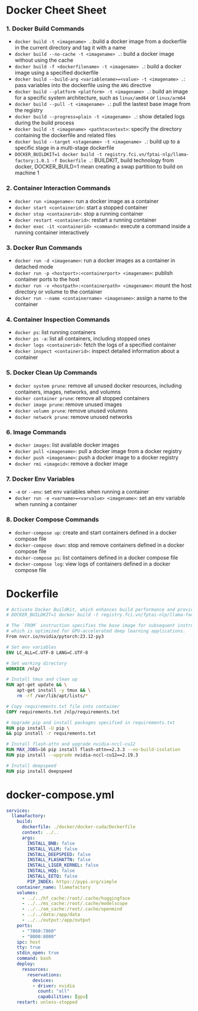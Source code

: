 # Docker Cheet Sheet
### 1. Docker Build Commands
- `docker build -t <imagename> .`:build a docker image from a dockerfile in the current directory and tag it with a name
- `docker build --no-cache -t <imagename> .`: build a docker image without using the cache
- `docker build -f <dockerfilename> -t <imagename> .`: build a docker image using a specified dockerfile
- `docker build --build-arg <variablename>=<value> -t <imagename> .`: pass variables into the dockerfile using the `ARG` directive
- `docker build --platform <platform> -t <imagename> .`: build an image for a specific system architecture, such as `linux/amd64` or `linux/arm64`
- `docker build --pull -t <imagename> .`: pull the lastest base image from the registry
- `docker build --progress=plain -t <imagename> .`: show detailed logs during the build process
- `docker build -t <imagename> <pathtocontext>`: specify the directory containing the dockerfile and related files
- `docker build --target <stagename> -t <imagename> .`: build up to a specific stage in a multi-stage dockerfile
- `DOCKER_BUILDKIT=1 docker build -t registry.fci.vn/fptai-nlp/llama-factory:1.0.1 -f Dockerfile .`: BUILDKIT, build technology from docker, DOCKER_BUILD=1 mean creating a swap partition to build on machine 1
### 2. Container Interaction Commands
- `docker run <imagename>`: run a docker image as a container
- `docker start <containerid>`: start a stopped container
- `docker stop <containerid>`: stop a running container
- `docker restart <containerid>`: restart a running container
- `docker exec -it <containerid> <command>`: execute a command inside a running container interactively
### 3. Docker Run Commands
- `docker run -d <imagename>`: run a docker images as a container in detached mode
- `docker run -p <hostport>:<containerport> <imagename>`: publish container ports to the host
- `docker run -v <hostpath>:<containerpath> <imagename>`: mount the host directory or volume to the container
- `docker run --name <containername> <imagename>`: assign a name to the container
### 4. Container Inspection Commands
- `docker ps`: list running containers
- `docker ps -a`: list all containers, including stopped ones
- `docker logs <containerid>`: fetch the logs of a specified container
- `docker inspect <containerid>`: inspect detailed information about a container
### 5. Docker Clean Up Commands
- `docker system prune`: remove all unused docker resources, including containers, images, networks, and volumns
- `docker container prune`: remove all stopped containers
- `docker image prune`: remove unused images
- `docker volumn prune`: remove unused volumns
- `docker network prune`: remove unused networks
### 6. Image Commands
- `docker images`: list available docker images
- `docker pull <imagename>`: pull a docker image from a docker registry
- `docker push <imagename>`: push a docker image to a docker registry
- `docker rmi <imageid>`: remove a docker image
### 7. Docker Env Variables
- `-e` or `--env`: set env variables when running a container
- `docker run -e <varname>=<varvalue> <imagename>`: set an env variable when running a container
### 8. Docker Compose Commands
- `docker-compose up`: create and start containers defined in a docker compose file
- `docker-compose down`: stop and remove containers defined in a docker compose file
- `docker-compose ps`: list containers defined in a docker compose file
- `docker-compose log`: view logs of containers defined in a docker compose file

# Dockerfile
```dockerfile
# Activate Docker BuildKit, which enhances build performance and provides advanced features
# DOCKER_BUILDKIT=1 docker build -t registry.fci.vn/fptai-nlp/llama-factory:1.0.1 -f Dockerfile .

# The `FROM` instruction specifies the base image for subsequent instructions. This Dockerfile uses NVIDIA's PyTorch image from the NVIDIA NGC (NVIDIA GPU Cloud) registry,
# which is optimized for GPU-accelerated deep learning applications.
From nvcr.io/nvidia/pytorch:23.12-py3

# Set env variables
ENV LC_ALL=C.UTF-8 LANG=C.UTF-8

# Set working directory
WORKDIR /nlp/

# Install tmux and clean up
RUN apt-get update && \
    apt-get install -y tmux && \
    rm -rf /var/lib/apt/lists/*

# Copy requirements.txt file into container
COPY requirements.txt /nlp/requirements.txt

# Upgrade pip and install packages specified in requirements.txt
RUN pip install -U pip \
&& pip install -r requirements.txt

# Install flash-attn and upgrade nvidia-nccl-cu12
RUN MAX_JOBS=16 pip install flash-attn==2.3.3 --no-build-isolation
RUN pip install --upgrade nvidia-nccl-cu12==2.19.3

# Install deepspeed
RUN pip install deepspeed
```

# docker-compose.yml
```yml
services:
  llamafactory:
    build:
      dockerfile: ./docker/docker-cuda/Dockerfile
      context: ../..
      args:
        INSTALL_BNB: false
        INSTALL_VLLM: false
        INSTALL_DEEPSPEED: false
        INSTALL_FLASHATTN: false
        INSTALL_LIGER_KERNEL: false
        INSTALL_HQQ: false
        INSTALL_EETQ: false
        PIP_INDEX: https://pypi.org/simple
    container_name: llamafactory
    volumes:
      - ../../hf_cache:/root/.cache/huggingface
      - ../../ms_cache:/root/.cache/modelscope
      - ../../om_cache:/root/.cache/openmind
      - ../../data:/app/data
      - ../../output:/app/output
    ports:
      - "7860:7860"
      - "8000:8000"
    ipc: host
    tty: true
    stdin_open: true
    command: bash
    deploy:
      resources:
        reservations:
          devices:
          - driver: nvidia
            count: "all"
            capabilities: [gpu]
    restart: unless-stopped
```
